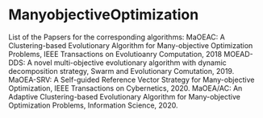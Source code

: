 # ManyobjectiveOptimization
List of the Papsers for the corresponding algorithms:
MaOEAC: A Clustering-based Evolutionary Algorithm for Many-objective Optimization Problems, IEEE Transactions on Evolutioanry Computation, 2018
MOEAD-DDS: A novel multi-objective evolutionary algorithm with dynamic decomposition strategy, Swarm and Evolutionary Comutation, 2019.
MaOEA-SRV: A Self-guided Reference Vector Strategy for Many-objective Optimization, IEEE Transactions on Cybernetics, 2020.
MaOEA/AC: An Adaptive Clustering-based Evolutionary Algorithm for Many-objective Optimization Problems, Information Science, 2020.
